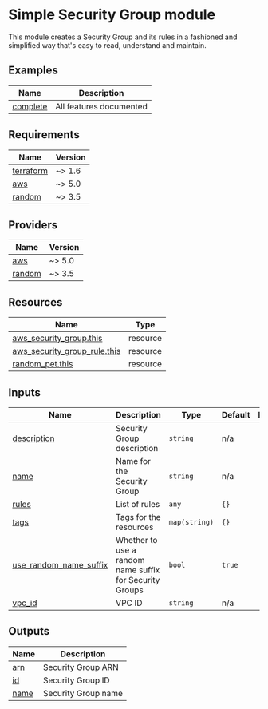 # Simple Security Group module
This module creates a Security Group and its rules in a fashioned and simplified way that's easy to read, understand and maintain.

## Examples
| Name | Description
|------|---------|
| [complete](./examples/complete/) | All features documented |

## Requirements

| Name | Version |
|------|---------|
| <a name="requirement_terraform"></a> [terraform](#requirement\_terraform) | ~> 1.6 |
| <a name="requirement_aws"></a> [aws](#requirement\_aws) | ~> 5.0 |
| <a name="requirement_random"></a> [random](#requirement\_random) | ~> 3.5 |

## Providers

| Name | Version |
|------|---------|
| <a name="provider_aws"></a> [aws](#provider\_aws) | ~> 5.0 |
| <a name="provider_random"></a> [random](#provider\_random) | ~> 3.5 |

## Resources

| Name | Type |
|------|------|
| [aws_security_group.this](https://registry.terraform.io/providers/hashicorp/aws/latest/docs/resources/security_group) | resource |
| [aws_security_group_rule.this](https://registry.terraform.io/providers/hashicorp/aws/latest/docs/resources/security_group_rule) | resource |
| [random_pet.this](https://registry.terraform.io/providers/hashicorp/random/latest/docs/resources/pet) | resource |

## Inputs

| Name | Description | Type | Default | Required |
|------|-------------|------|---------|:--------:|
| <a name="input_description"></a> [description](#input\_description) | Security Group description | `string` | n/a | yes |
| <a name="input_name"></a> [name](#input\_name) | Name for the Security Group | `string` | n/a | yes |
| <a name="input_rules"></a> [rules](#input\_rules) | List of rules | `any` | `{}` | no |
| <a name="input_tags"></a> [tags](#input\_tags) | Tags for the resources | `map(string)` | `{}` | no |
| <a name="input_use_random_name_suffix"></a> [use\_random\_name\_suffix](#input\_use\_random\_name\_suffix) | Whether to use a random name suffix for Security Groups | `bool` | `true` | no |
| <a name="input_vpc_id"></a> [vpc\_id](#input\_vpc\_id) | VPC ID | `string` | n/a | yes |

## Outputs

| Name | Description |
|------|-------------|
| <a name="output_arn"></a> [arn](#output\_arn) | Security Group ARN |
| <a name="output_id"></a> [id](#output\_id) | Security Group ID |
| <a name="output_name"></a> [name](#output\_name) | Security Group name |